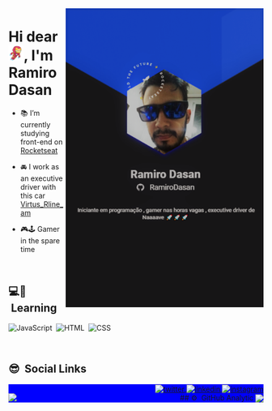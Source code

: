 <img align="right" height="590em" src="https://github.com/RamiroDasan/RamiroDasan/blob/f2372e23d62a6ccfb0168ce85aee2f2a6555c02b/git%20cracha.png"/>
<h1 align="left">Hi dear <img src="https://github.com/RamiroDasan/RamiroDasan/blob/6d0b61759aeddd7e3621c3e3f2620274821fa646/giphy%20(1).gif" width="30px">, I'm Ramiro Dasan</h1>

- 📚 I’m currently studying front-end on [Rocketseat](https://github.com/Rocketseat)

- 🚘 I work as an executive driver with this car [Virtus_Rline_am](https://www.instagram.com/virtus_rline_am/)

- 🎮🕹 Gamer in the spare time 

<br>
    
## 💻💾 &nbsp;Learning

![JavaScript](https://img.shields.io/badge/-JavaScript-05122A?style=flat&logo=javascript)&nbsp;
![HTML](https://img.shields.io/badge/-HTML-05122A?style=flat&logo=HTML5)&nbsp;
![CSS](https://img.shields.io/badge/-CSS-05122A?style=flat&logo=CSS3&logoColor=1572B6)&nbsp;

<br>

## 😎 &nbsp;Social Links

<p align="right" style="background:blue">
<a href="https://twitter.com/LeonMafia1" target="_blank">
  <img align="center" src="https://img.shields.io/badge/-RamiroDasan-05122A?style=flat&logo=twitter" alt="twitter"/>  
</a>
<a href="https://www.linkedin.com/in/ramiro-dasan-aa275393/" target="_blank">
  <img align="center" src="https://img.shields.io/badge/-RamiroDasan-05122A?style=flat&logo=linkedin" alt="linkedin"/>
</a>
<a href="https://www.instagram.com/ramiro_dasan/" target="_blank">
 <img align="center" src="https://img.shields.io/badge/-RamiroDasan-05122A?style=flat&logo=instagram" alt="instagram"/>
</a>
  <br>
## ⚙️ &nbsp;GitHub Analytic



<a href="https://github.com/anuraghazra/github-readme-stats">
  <img align="center" src="https://github-readme-stats.vercel.app/api?username=RamiroDasan&theme=algolia&show_icons=true" />
</a>
<a href="https://github.com/anuraghazra/convoychat">
  <img align="left" src="https://github-readme-stats.vercel.app/api/top-langs/?username=RamiroDasan&layoutcompact&theme=algolia" />
</a>







<!--
**RamiroDasan/RamiroDasan** is a ✨ _special_ ✨ repository because its `README.md` (this file) appears on your GitHub profile.

Here are some ideas to get you started:

- 🔭 I’m currently working on ...
- 🌱 I’m currently learning ...
- 👯 I’m looking to collaborate on ...
- 🤔 I’m looking for help with ...
- 💬 Ask me about ...
- 📫 How to reach me: ...
- 😄 Pronouns: ...
- ⚡ Fun fact: ...
-->
